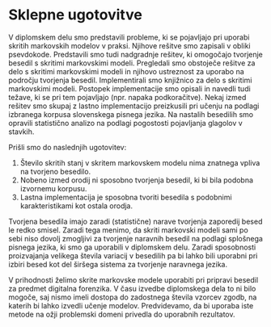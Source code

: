 # Sklepne ugotovitve

V diplomskem delu smo predstavili probleme, ki se pojavljajo pri uporabi skritih markovskih modelov v praksi. Njihove rešitve smo zapisali v obliki psevdokode. Predstavili smo tudi nadgradnje rešitev, ki omogočajo tvorjenje besedil s skritimi markovskimi modeli. Pregledali smo obstoječe rešitve za delo s skritimi markovskimi modeli in njihovo ustreznost za uporabo na področju tvorjenja besedil. Implementirali smo knjižnico za delo s skritimi markovskimi modeli. Postopek implementacije smo opisali in navedli tudi težave, ki se pri tem pojavljajo (npr. napaka podkoračitve). Nekaj izmed rešitev smo skupaj z lastno implementacijo preizkusili pri učenju na podlagi izbranega korpusa slovenskega pisnega jezika. 
Na nastalih besedilih smo opravili statistično analizo na podlagi pogostosti pojavljanja glagolov v stavkih.

Prišli smo do naslednjih ugotovitev:
1. Število skritih stanj v skritem markovskem modelu nima znatnega vpliva na tvorjeno besedilo.
2. Nobeno izmed orodij ni sposobno tvorjenja besedil, ki bi bila podobna izvornemu korpusu.
3. Lastna implementacija je sposobna tvoriti besedila s podobnimi karakteristikami kot ostala orodja. 

Tvorjena besedila imajo zaradi (statistične) narave tvorjenja zaporedij besed le redko smisel. Zaradi tega menimo, da skriti markovski modeli sami po sebi niso dovolj zmogljivi za tvorjenje naravnih besedil na podlagi splošnega pisnega jezika, ki smo ga uporabili v diplomskem delu. Zaradi sposobnosti proizvajanja velikega števila variacij v besedilih pa bi lahko bili uporabni pri izbiri besed kot del širšega sistema za tvorjenje naravnega jezika.

V prihodnosti želimo skrite markovske modele uporabiti pri pripravi besedil za predmet digitalna forenzika. V času izvedbe diplomskega dela to ni bilo mogoče, saj nismo imeli dostopa do zadostnega števila vzorcev zgodb, na katerih bi lahko izvedli učenje modelov. Predvidevamo, da bi uporaba iste metode na ožji problemski domeni privedla do uporabnih rezultatov.
